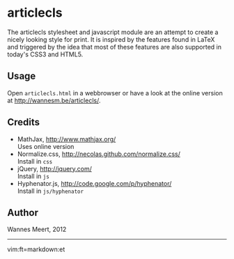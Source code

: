 articlecls
==========

The articlecls stylesheet and javascript module are an attempt to create a nicely looking style for print. It is inspired by the features found in LaTeX and triggered by the idea that most of these features are also supported in today's CSS3 and HTML5.

Usage
-----

Open `articlecls.html` in a webbrowser or have a look at the online version at <a href="http://wannesm.be/articlecls/">http://wannesm.be/articlecls/</a>.

Credits
-------

- MathJax, <http://www.mathjax.org/>  
  Uses online version
- Normalize.css, <http://necolas.github.com/normalize.css/>  
  Install in `css`
- jQuery, <http://jquery.com/>  
  Install in `js`
- Hyphenator.js, <http://code.google.com/p/hyphenator/>  
  Install in `js/hyphenator`

Author
------

Wannes Meert, 2012


---
vim:ft=markdown:et

